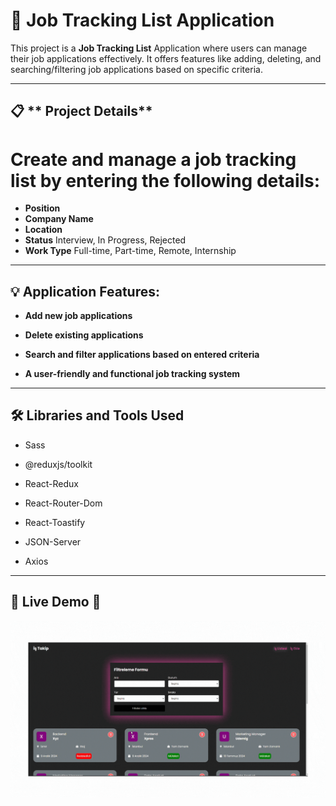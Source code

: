 # 📝 Job Tracking List Application

This project is a **Job Tracking List** Application where users can manage their job applications effectively. It offers features like adding, deleting, and searching/filtering job applications based on specific criteria.

---

## 📋 ** Project Details**

 <h1>Create and manage a job tracking list by entering the following details:</h1>

- **Position**
- **Company Name**
- **Location**
- **Status** Interview, In Progress, Rejected
- **Work Type** Full-time, Part-time, Remote, Internship

---

## 💡 **Application Features:**

- **Add new job applications**

- **Delete existing applications**

- **Search and filter applications based on entered criteria**

- **A user-friendly and functional job tracking system**

---

## 🛠️ Libraries and Tools Used

- Sass

- @reduxjs/toolkit

- React-Redux

- React-Router-Dom

- React-Toastify

- JSON-Server

- Axios

---

## 🚀 Live Demo 🚀

![](wl.gif)

